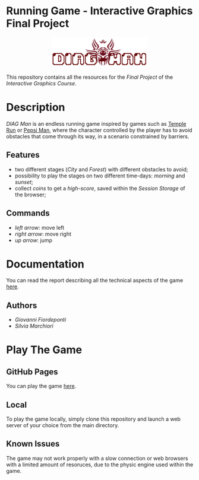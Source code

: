 # Running Game - Interactive Graphics Final Project
<p align="center">
  <img src="resources/logo/logodiagman.png">
</p>

This repository contains all the resources for the *Final Project* of the *Interactive Graphics Course*.

# Description
*DIAG Man* is an endless running game inspired by games such as [Temple Run](https://en.wikipedia.org/wiki/Temple_Run) or [Pepsi Man](https://en.wikipedia.org/wiki/Pepsiman_(video_game)), where the character controlled by the player has to avoid obstacles that come through its way, in a scenario constrained by barriers.

## Features
- two different stages (*City* and *Forest*) with different obstacles to avoid;
- possibility to play the stages on two different time-days: *morning* and *sunset*;
- collect *coins* to get a *high-score*, saved within the *Session Storage* of the browser;
## Commands
* *left arrow*: move left
* *right arrow*: move right
* *up arrow*: jump

# Documentation
You can read the report describing all the technical aspects of the game [here](https://github.com/SapienzaInteractiveGraphicsCourse/final-project-runninggame/blob/master/report.pdf).
## Authors 
* *Giovanni Fiordeponti*
* *Silvia Marchiori*

# Play The Game

## GitHub Pages
You can play the game [here](https://sapienzainteractivegraphicscourse.github.io/final-project-runninggame/). 
## Local
To play the game locally, simply clone this repository and launch a web server of your choice from the main directory. 

## Known Issues
The game may not work properly with a slow connection or web browsers with a limited amount of resoruces, due to the physic engine used within the game. 

